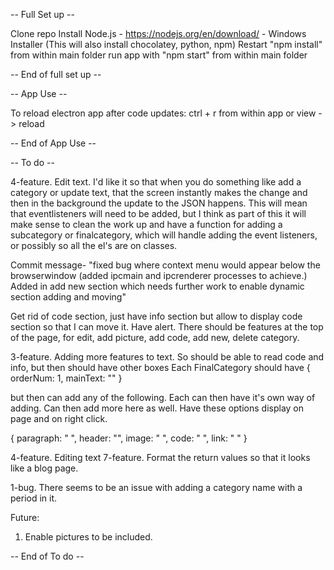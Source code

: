 -- Full Set up -- 

Clone repo
Install Node.js - https://nodejs.org/en/download/ - Windows Installer (This will also install chocolatey, python, npm)
Restart
"npm install" from within main folder
run app with "npm start" from within main folder

-- End of full set up --


-- App Use --

To reload electron app after code updates:
ctrl + r from within app or view -> reload

-- End of App Use --


-- To do --


4-feature. Edit text. I'd like it so that when you do something like add a category or update text, that the screen
instantly makes the change and then in the background the update to the JSON happens. This will mean that eventlisteners
will need to be added, but I think as part of this it will make sense to clean the work up and have a function for 
adding a subcategory or finalcategory, which will handle adding the event listeners, or possibly so all the el's are
on classes. 

Commit message- "fixed bug where context menu would appear below the browserwindow (added ipcmain and ipcrenderer
processes to achieve.) Added in add new section which needs further work to enable dynamic section adding and moving"

Get rid of code section, just have info section but allow to display code section so that I can move it. Have alert.
There should be features at the top of the page, for edit, add picture, add code, add new, delete category.


3-feature. Adding more features to text. So should be able to read code and info, but then should have other boxes
Each FinalCategory should have
{
    orderNum: 1,
    mainText: ""
}

but then can add any of the following. Each can then have it's own way of adding. Can then add more here as well. Have 
these options display on page and on right click.

{
    paragraph: " ",
    header: "",
    image: " ",
    code: " ",
    link: " "
}

4-feature. Editing text
7-feature. Format the return values so that it looks like a blog page.

1-bug. There seems to be an issue with adding a category name with a period in it. 

Future:
1. Enable pictures to be included.



-- End of To do --

